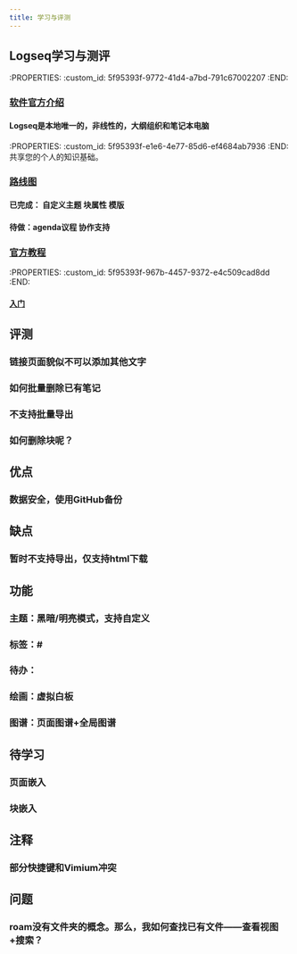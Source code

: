 ```yaml
---
title: 学习与评测
---
```


## Logseq学习与测评
:PROPERTIES:
:custom_id: 5f95393f-9772-41d4-a7bd-791c67002207
:END:
### [软件官方介绍](https://logseq.com/blog/about )
#### Logseq是本地唯一的，非线性的，大纲组织和笔记本电脑
:PROPERTIES:
:custom_id: 5f95393f-e1e6-4e77-85d6-ef4684ab7936
:END:
共享您的个人的知识基础。
### [路线图](https://github.com/logseq/logseq/projects/1)
#### 已完成： 自定义主题 块属性 模版
#### 待做：agenda议程 协作支持
### [官方教程](https://logseq.github.io/page/contents)
:PROPERTIES:
:custom_id: 5f95393f-967b-4457-9372-e4c509cad8dd
:END:
#### [入门](https://logseq.github.io/page/getting%2520started)
## 评测
### 链接页面貌似不可以添加其他文字
### 如何批量删除已有笔记
### 不支持批量导出
### 如何删除块呢？
## 优点
### 数据安全，使用GitHub备份
## 缺点
### 暂时不支持导出，仅支持html下载
## 功能
### 主题：黑暗/明亮模式，支持自定义
### 标签：#
### 待办：
### 绘画：虚拟白板
### 图谱：页面图谱+全局图谱
## 待学习
### 页面嵌入
### 块嵌入
## 注释
### 部分快捷键和Vimium冲突
## 问题
### roam没有文件夹的概念。那么，我如何查找已有文件——查看视图+搜索？
##
